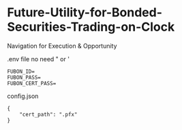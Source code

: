 # Future-Utility-for-Bonded-Securities-Trading-on-Clock
Navigation for Execution &amp; Opportunity



.env file
no need " or '
```
FUBON_ID=
FUBON_PASS=
FUBON_CERT_PASS=
```

config.json
```
{
    "cert_path": ".pfx"
}
```
